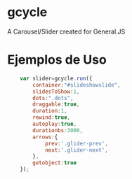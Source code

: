 # gcycle
A Carousel/Slider created for General.JS

# Ejemplos de Uso
```javascript
	var slider=gcycle.run({
		container:"#slideshowslide",
		slidesToShow:1,
		dots:".dots",
		draggable:true,
		duration:1,
		rewind:true,
		autoplay:true,
		durationbs:3000,
		arrows:{
			prev:'.glider-prev',
			next:'.glider-next',
		},
		getobject:true
	});
```
